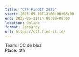 ```yaml
---
title: "CTF FindIT 2025"
start: 2025-05-10T13:00:00+08:00
end: 2025-05-11T14:00:00+08:00
location: Online
format: Jeopardy
url: https://ctf.find-it.id/
---
```

Team: ICC de bluz<br>
Place: 4th
